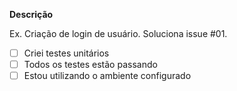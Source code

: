 **Descrição**
<!-- Descreva de forma clara e concisa as mudanças que foram realizadas e as issues que este pull request soluciona. -->
Ex. Criação de login de usuário. Soluciona issue #01.

- [ ] Criei testes unitários
- [ ] Todos os testes estão passando
- [ ] Estou utilizando o ambiente configurado
